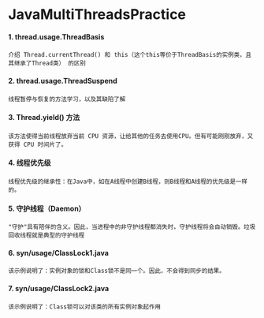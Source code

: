 # JavaMultiThreadsPractice

#### 1. thread.usage.ThreadBasis
    介绍 Thread.currentThread() 和 this（这个this等价于ThreadBasis的实例类，且其继承了Thread类） 的区别
    
#### 2. thread.usage.ThreadSuspend
    线程暂停与恢复的方法学习，以及其缺陷了解

#### 3. Thread.yield() 方法
    该方法使得当前线程放弃当前 CPU 资源，让给其他的任务去使用CPU。但有可能刚刚放弃，又获得 CPU 时间片了。
    
#### 4. 线程优先级
    线程优先级的继承性：在Java中，如在A线程中创建B线程，则B线程和A线程的优先级是一样的。

#### 5. 守护线程（Daemon）
    "守护"具有陪伴的含义。因此，当进程中的非守护线程都消失时，守护线程将会自动销毁。垃圾回收线程就是典型的守护线程

#### 6. syn/usage/ClassLock1.java
    该示例说明了：实例对象的锁和Class锁不是同一个。因此，不会得到同步的结果。
    
#### 7. syn/usage/ClassLock2.java
    该示例说明了：Class锁可以对该类的所有实例对象起作用